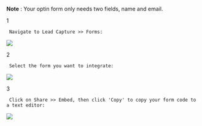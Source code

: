 **Note** : Your optin form only needs two fields, name and email.

1

     Navigate to Lead Capture >> Forms: 

![](https://d33v4339jhl8k0.cloudfront.net/docs/assets/53974d6ce4b0c76107b109d1/images/5b3408732c7d3a0fa9a38782/file-BqEthY72ai.png)

2

     Select the form you want to integrate: 

![](https://d33v4339jhl8k0.cloudfront.net/docs/assets/53974d6ce4b0c76107b109d1/images/5b3409062c7d3a0fa9a38788/file-ZuhMq3FJ9y.png)

3

     Click on Share >> Embed, then click 'Copy' to copy your form code to a text editor:

![](https://d33v4339jhl8k0.cloudfront.net/docs/assets/53974d6ce4b0c76107b109d1/images/5b34097b0428630abc0b7ac4/file-GMmNlofmrl.png)

